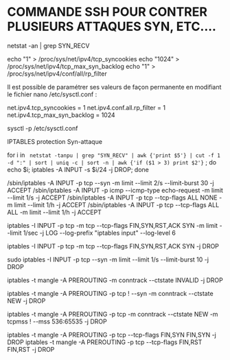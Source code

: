 # COMMANDE SSH POUR CONTRER PLUSIEURS ATTAQUES SYN, ETC....

netstat -an | grep SYN_RECV

echo "1" > /proc/sys/net/ipv4/tcp_syncookies
echo "1024" > /proc/sys/net/ipv4/tcp_max_syn_backlog
echo "1" > /proc/sys/net/ipv4/conf/all/rp_filter 

Il est possible de paramétrer ses valeurs de façon permanente en modifiant le fichier 
nano /etc/sysctl.conf :

net.ipv4.tcp_syncookies = 1
net.ipv4.conf.all.rp_filter = 1
net.ipv4.tcp_max_syn_backlog = 1024 

sysctl -p /etc/sysctl.conf

IPTABLES protection Syn-attaque

for i in ` netstat -tanpu | grep "SYN_RECV" | awk {'print $5'} | cut -f 1 -d ":" | sort | uniq -c | sort -n | awk {'if ($1 > 3) print $2'}` ; do echo $i; iptables -A INPUT -s $i/24 -j DROP; done

/sbin/iptables -A INPUT -p tcp --syn -m limit --limit 2/s --limit-burst 30 -j ACCEPT
/sbin/iptables -A INPUT -p icmp --icmp-type echo-request -m limit --limit 1/s -j ACCEPT
/sbin/iptables -A INPUT -p tcp --tcp-flags ALL NONE -m limit --limit 1/h -j ACCEPT
/sbin/iptables -A INPUT -p tcp --tcp-flags ALL ALL -m limit --limit 1/h -j ACCEPT

iptables -I INPUT -p tcp -m tcp --tcp-flags FIN,SYN,RST,ACK SYN -m limit --limit 1/sec -j LOG --log-prefix "iptables input" --log-level 6

iptables -I INPUT -p tcp -m tcp --tcp-flags FIN,SYN,RST,ACK SYN -j DROP

sudo iptables -I INPUT -p tcp --syn -m limit --limit 1/s --limit-burst 10 -j DROP

iptables -t mangle -A PREROUTING -m conntrack --ctstate INVALID -j DROP

iptables -t mangle -A PREROUTING -p tcp ! --syn -m conntrack --ctstate NEW -j DROP

iptables -t mangle -A PREROUTING -p tcp -m conntrack --ctstate NEW -m tcpmss ! --mss 536:65535 -j DROP

iptables -t mangle -A PREROUTING -p tcp --tcp-flags FIN,SYN FIN,SYN -j DROP
iptables -t mangle -A PREROUTING -p tcp --tcp-flags FIN,RST FIN,RST -j DROP
